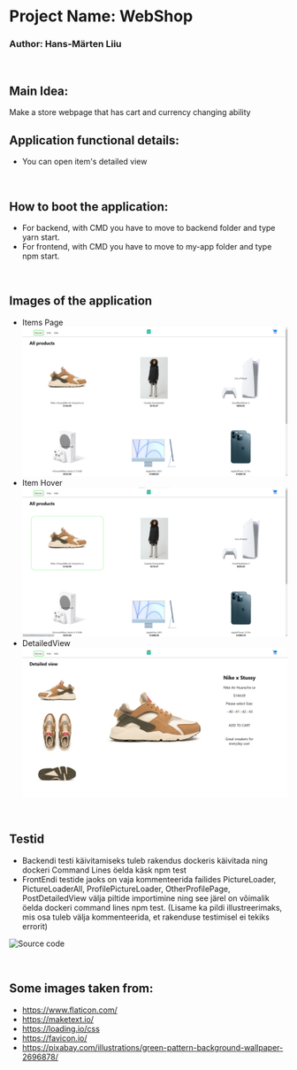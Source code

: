 # Project Name: WebShop
### Author: Hans-Märten Liiu
</br>

Main Idea:
-------------

Make a store webpage that has cart and currency changing ability

## Application functional details:
* You can open item's detailed view

</br>

## How to boot the application:
* For backend, with CMD you have to move to backend folder and type yarn start.
* For frontend, with CMD you have to move to my-app folder and type npm start.

</br>

## Images of the application
* Items Page
![Source code](pictures/ItemList.PNG)
* Item Hover
![Source code](pictures/ItemHover.png)
* DetailedView
![Source code](pictures/DetailedView.PNG)

</br>

## Testid
* Backendi testi käivitamiseks tuleb rakendus dockeris käivitada ning dockeri Command Lines öelda käsk npm test
* FrontEndi testide jaoks on vaja kommenteerida failides PictureLoader, PictureLoaderAll, ProfilePictureLoader, OtherProfilePage, PostDetailedView välja piltide importimine ning see järel on võimalik öelda dockeri command lines npm test. (Lisame ka pildi illustreerimaks, mis osa tuleb välja kommenteerida, et rakenduse testimisel ei tekiks errorit)

![Source code](screenshots/Test.png)

</br>


## Some images taken from:
* https://www.flaticon.com/
* https://maketext.io/
* https://loading.io/css
* https://favicon.io/
* https://pixabay.com/illustrations/green-pattern-background-wallpaper-2696878/



